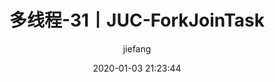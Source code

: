 ---
layout:     post
title:      "多线程-31丨JUC-ForkJoinTask"
date:       2020-01-03 21:23:44
author:     "jiefang"
header-style: text
tags:
    - 多线程
    - JUC
---